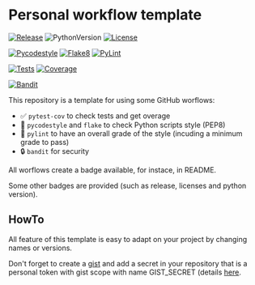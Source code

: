 # Personal workflow template

[![Release](https://img.shields.io/github/v/release/valentingol/my_workflow_template?include_prereleases)](https://github.com/valentingol/my_workflow_template/releases)
![PythonVersion](https://img.shields.io/badge/python-3.7%20%7C%203.8%20%7C%203.9%20%7C%203.10-informational)
[![License](https://img.shields.io/github/license/valentingol/my_workflow_template?color=999)](https://stringfixer.com/fr/MIT_license)

[![Pycodestyle](https://github.com/valentingol/my_workflow_template/actions/workflows/pycodestyle.yaml/badge.svg)](https://github.com/valentingol/my_workflow_template/actions/workflows/pycodestyle.yaml)
[![Flake8](https://github.com/valentingol/my_workflow_template/actions/workflows/flake.yaml/badge.svg)](https://github.com/valentingol/my_workflow_template/actions/workflows/flake.yaml)
[![PyLint](https://img.shields.io/endpoint?url=https://gist.githubusercontent.com/valentingol/106c646ac67294657bccf02bbe22208f/raw/workflow_template_pylint.json)](https://github.com/valentingol/my_workflow_template/actions/workflows/pylint.yaml)

[![Tests](https://github.com/valentingol/my_workflow_template/actions/workflows/tests.yaml/badge.svg)](https://github.com/valentingol/my_workflow_template/actions/workflows/tests.yaml)
[![Coverage](https://img.shields.io/endpoint?url=https://gist.githubusercontent.com/valentingol/106c646ac67294657bccf02bbe22208f/raw/workflow_template_coverage.json)](https://github.com/valentingol/my_workflow_template/actions/workflows/tests.yaml)

[![Bandit](https://github.com/valentingol/my_workflow_template/actions/workflows/bandit.yaml/badge.svg)](https://github.com/valentingol/my_workflow_template/actions/workflows/bandit.yaml)

This repository is a template for using some GitHub worflows:

- ✅ `pytest-cov` to check tests and get overage
- 🎨 `pycodestyle` and `flake` to check Python scripts style (PEP8)
- 🎨 `pylint` to have an overall grade of the style (incuding a minimum grade to pass)
- 🔒 `bandit` for security

All worflows create a badge available, for instace, in README.

Some other badges are provided (such as release, licenses and python version).

## HowTo

All feature of this template is easy to adapt on your project by changing names or versions.

Don't forget to create a [gist](https://gist.github.com/) and add a secret in your repository that is a personal token with gist scope with name GIST_SECRET (details [here](https://github.com/Schneegans/dynamic-badges-action).
